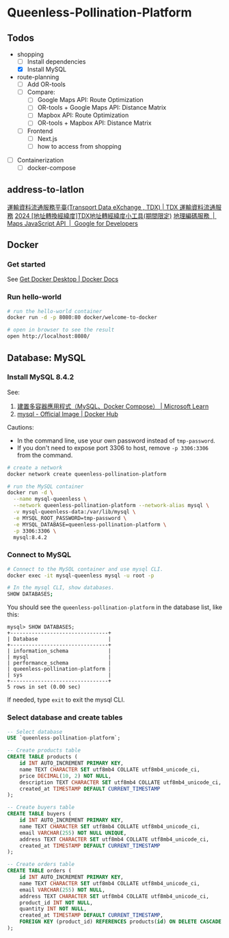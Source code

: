 # Queenless-Pollination-Platform

## Todos

- shopping
    - [ ] Install dependencies
    - [x] Install MySQL
- route-planning
    - [ ] Add OR-tools
    - [ ] Compare:
        - [ ] Google Maps API: Route Optimization
        - [ ] OR-tools + Google Maps API: Distance Matrix
        - [ ] Mapbox API: Route Optimization
        - [ ] OR-tools + Mapbox API: Distance Matrix
    - [ ] Frontend
        - [ ] Next.js
        - [ ] how to access from shopping
- [ ] Containerization
    - [ ] docker-compose

## address-to-latlon
[運輸資料流通服務平臺(Transport Data eXchange , TDX) | TDX 運輸資料流通服務](https://tdx.transportdata.tw/)
[2024 [地址轉換經緯度]TDX地址轉經緯度小工具(期間限定)](https://www.spatialgeolab.com/address-to-latlon-part3/)
[地理編碼服務  |  Maps JavaScript API  |  Google for Developers](https://developers.google.com/maps/documentation/javascript/geocoding?hl=zh-tw)

## Docker

### Get started

See [Get Docker Desktop | Docker Docs](https://docs.docker.com/get-started/introduction/get-docker-desktop/)

### Run hello-world

```bash
# run the hello-world container
docker run -d -p 8080:80 docker/welcome-to-docker

# open in browser to see the result
open http://localhost:8080/
```

## Database: MySQL

### Install MySQL 8.4.2
See:
1. [建置多容器應用程式（MySQL、Docker Compose） | Microsoft Learn](https://learn.microsoft.com/zh-tw/visualstudio/docker/tutorials/tutorial-multi-container-app-mysql#prerequisites)
2. [mysql - Official Image | Docker Hub](https://hub.docker.com/_/mysql)

Cautions:
- In the command line, use your own password instead of `tmp-password`.
- If you don't need to expose port 3306 to host, remove `-p 3306:3306` from the command.

```bash
# create a network
docker network create queenless-pollination-platform

# run the MySQL container
docker run -d \
  --name mysql-queenless \
  --network queenless-pollination-platform --network-alias mysql \
  -v mysql-queenless-data:/var/lib/mysql \
  -e MYSQL_ROOT_PASSWORD=tmp-password \
  -e MYSQL_DATABASE=queenless-pollination-platform \
  -p 3306:3306 \
  mysql:8.4.2
```

### Connect to MySQL

```bash
# Connect to the MySQL container and use mysql CLI.
docker exec -it mysql-queenless mysql -u root -p

# In the mysql CLI, show databases.
SHOW DATABASES;
```

You should see the `queenless-pollination-platform` in the database list, like this:
```
mysql> SHOW DATABASES;
+--------------------------------+
| Database                       |
+--------------------------------+
| information_schema             |
| mysql                          |
| performance_schema             |
| queenless-pollination-platform |
| sys                            |
+--------------------------------+
5 rows in set (0.00 sec)
```

If needed, type `exit` to exit the mysql CLI.

### Select database and create tables

```sql
-- Select database
USE `queenless-pollination-platform`;

-- Create products table
CREATE TABLE products (
    id INT AUTO_INCREMENT PRIMARY KEY,
    name TEXT CHARACTER SET utf8mb4 COLLATE utf8mb4_unicode_ci,
    price DECIMAL(10, 2) NOT NULL,
    description TEXT CHARACTER SET utf8mb4 COLLATE utf8mb4_unicode_ci,
    created_at TIMESTAMP DEFAULT CURRENT_TIMESTAMP
);

-- Create buyers table
CREATE TABLE buyers (
    id INT AUTO_INCREMENT PRIMARY KEY,
    name TEXT CHARACTER SET utf8mb4 COLLATE utf8mb4_unicode_ci,
    email VARCHAR(255) NOT NULL UNIQUE,
    address TEXT CHARACTER SET utf8mb4 COLLATE utf8mb4_unicode_ci,
    created_at TIMESTAMP DEFAULT CURRENT_TIMESTAMP
);

-- Create orders table
CREATE TABLE orders (
    id INT AUTO_INCREMENT PRIMARY KEY,
    name TEXT CHARACTER SET utf8mb4 COLLATE utf8mb4_unicode_ci,
    email VARCHAR(255) NOT NULL,
    address TEXT CHARACTER SET utf8mb4 COLLATE utf8mb4_unicode_ci,
    product_id INT NOT NULL,
    quantity INT NOT NULL,
    created_at TIMESTAMP DEFAULT CURRENT_TIMESTAMP,
    FOREIGN KEY (product_id) REFERENCES products(id) ON DELETE CASCADE
);
```
